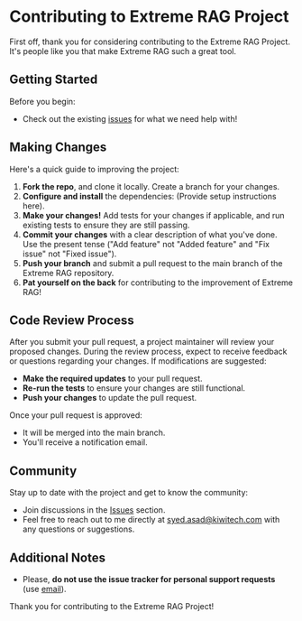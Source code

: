 # Contributing to Extreme RAG Project

First off, thank you for considering contributing to the Extreme RAG Project. It's people like you that make Extreme RAG such a great tool.

## Getting Started

Before you begin:
- Check out the existing [issues](https://github.com/syedzaidi-kiwi/Extreme-RAG/issues) for what we need help with!

## Making Changes

Here's a quick guide to improving the project:

1. **Fork the repo**, and clone it locally. Create a branch for your changes.
2. **Configure and install** the dependencies: (Provide setup instructions here).
3. **Make your changes!** Add tests for your changes if applicable, and run existing tests to ensure they are still passing.
4. **Commit your changes** with a clear description of what you've done. Use the present tense ("Add feature" not "Added feature" and "Fix issue" not "Fixed issue").
5. **Push your branch** and submit a pull request to the main branch of the Extreme RAG repository.
6. **Pat yourself on the back** for contributing to the improvement of Extreme RAG!

## Code Review Process

After you submit your pull request, a project maintainer will review your proposed changes. During the review process, expect to receive feedback or questions regarding your changes. If modifications are suggested:
- **Make the required updates** to your pull request.
- **Re-run the tests** to ensure your changes are still functional.
- **Push your changes** to update the pull request.

Once your pull request is approved:
- It will be merged into the main branch.
- You'll receive a notification email.

## Community

Stay up to date with the project and get to know the community:
- Join discussions in the [Issues](https://github.com/syedzaidi-kiwi/Extreme-RAG/issues) section.
- Feel free to reach out to me directly at syed.asad@kiwitech.com with any questions or suggestions.

## Additional Notes

- Please, **do not use the issue tracker for personal support requests** (use [email](syed.asad@kiwitech.com)).

Thank you for contributing to the Extreme RAG Project!

